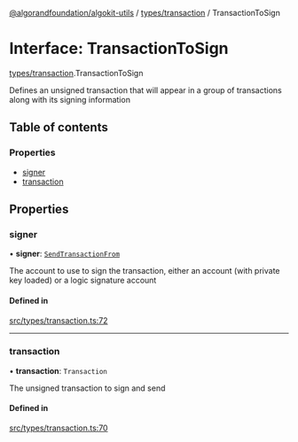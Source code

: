 [@algorandfoundation/algokit-utils](../README.md) / [types/transaction](../modules/types_transaction.md) / TransactionToSign

# Interface: TransactionToSign

[types/transaction](../modules/types_transaction.md).TransactionToSign

Defines an unsigned transaction that will appear in a group of transactions along with its signing information

## Table of contents

### Properties

- [signer](types_transaction.TransactionToSign.md#signer)
- [transaction](types_transaction.TransactionToSign.md#transaction)

## Properties

### signer

• **signer**: [`SendTransactionFrom`](../modules/types_transaction.md#sendtransactionfrom)

The account to use to sign the transaction, either an account (with private key loaded) or a logic signature account

#### Defined in

[src/types/transaction.ts:72](https://github.com/algorandfoundation/algokit-utils-ts/blob/main/src/types/transaction.ts#L72)

___

### transaction

• **transaction**: `Transaction`

The unsigned transaction to sign and send

#### Defined in

[src/types/transaction.ts:70](https://github.com/algorandfoundation/algokit-utils-ts/blob/main/src/types/transaction.ts#L70)
